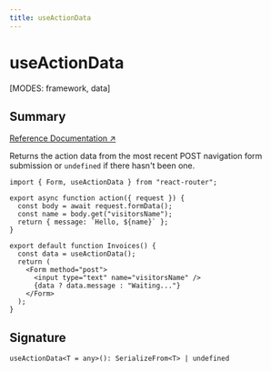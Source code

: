 ```yaml
---
title: useActionData
---
```


# useActionData

[MODES: framework, data]

## Summary

[Reference Documentation ↗](https://api.reactrouter.com/v7/functions/react_router.useActionData.html)

Returns the action data from the most recent POST navigation form submission or `undefined` if there hasn't been one.

```tsx
import { Form, useActionData } from "react-router";

export async function action({ request }) {
  const body = await request.formData();
  const name = body.get("visitorsName");
  return { message: `Hello, ${name}` };
}

export default function Invoices() {
  const data = useActionData();
  return (
    <Form method="post">
      <input type="text" name="visitorsName" />
      {data ? data.message : "Waiting..."}
    </Form>
  );
}
```

## Signature

```tsx
useActionData<T = any>(): SerializeFrom<T> | undefined 
```

